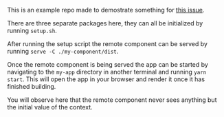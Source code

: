 This is an example repo made to demostrate something for [this issue](https://github.com/Paciolan/remote-component/issues/40).

There are three separate packages here, they can all be initialized by running `setup.sh`.

After running the setup script the remote component can be served by running `serve -C ./my-component/dist`.

Once the remote component is being served the app can be started by navigating to the `my-app` directory in another terminal and running `yarn start`. This will open the app in your browser and render it once it has finished building.

You will observe here that the remote component never sees anything but the initial value of the context.
